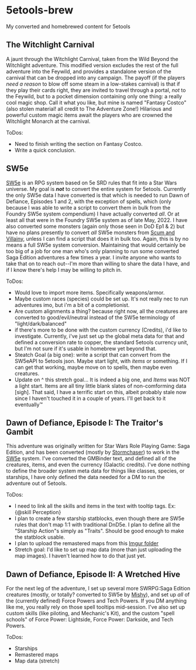 # 5etools-brew
My converted and homebrewed content for 5etools

## The Witchlight Carnival

A jaunt through the Witchlight Carnival, taken from the Wild Beyond the Witchlight adventure. This modified version excludes the rest of the full adventure into the Feywild, and provides a standalone version of the carnival that can be dropped into any campaign.  The payoff (if the players *need a reason* to blow off some steam in a low-stakes carnival) is that if they play their cards right, they are invited to travel through a portal, *not* to the Feywild, but to a pocket dimension containing only one thing: a really cool magic shop.  Call it what you like, but mine is named "Fantasy Costco"  (also stolen material! all credit to The Adventure Zone!) Hilarious and powerful custom magic items await the players who are crowned the Witchlight Monarch at the carnival.

ToDos:
- Need to finish writing the section on Fantasy Costco.
- Write a quick conclusion.

## SW5e

 [SW5e](https://SW5e.com) is an RPG system based on 5e SRD rules that fit into a Star Wars universe. My goal is ***not*** to convert the entire system for 5etools. Currently the only SW5e data I have converted is that which is needed to run Dawn of Defiance, Episodes 1 and 2, with the exception of spells, which (only because I was able to write a script to convert them in bulk from the Foundry SW5e system compendium) I have actually converted *all*.  Or at least all that were in the Foundry SW5e system as of late May, 2022.  I have also converted some monsters (again only those seen in DoD Ep1 & 2) but have no plans presently to convert *all* SW5e monsters from [Scum and Villainy](https://sw5e.com/rules/snv), unless I can find a script that does it in bulk too.  Again, this is by no means a full SW5e system conversion.  Maintaining that would certainly be too big of a job for one man who's only planning to run some converted Saga Edition adventures a few times a year.  I invite anyone who wants to take that on to reach out--I'm more than willing to share the data I have, and if I know there's help I may be willing to pitch in.

ToDos:
- Would love to import more items. Specifically weapons/armor.
- Maybe custom races (species) could be set up.  It's not really nec to run adventures imo, but i'm a bit of a completionist.
- Are custom alignments a thing?  because right now, all the creatures are converted to good/evil/neutral instead of the SW5e terminology of "light/dark/balanced"
- if there's more to be done with the custom currency (Credits), i'd like to investigate.  Currently, i've just set up the global meta data for that and defined a conversion rate to copper, the standard 5etools currency unit, but I'm not sure if it's usable in homebrew yet beyond that.
- Steatch Goal (a big one): write a script that can convert from the SW5eAPI to 5etools json.  Maybe start light, with *items* or something.  If I can get that working, maybe move on to spells, then maybe even creatures.
- Update on ^ this stretch goal... It is indeed a big one, and *Items* was NOT a light start. Items are all tiny little blank slates of non-comforming data [sigh]. That said, I have a terrific start on this, albeit probably stale now since I haven't touched it in a couple of years.  I'll get back to it eventually&trade;

## Dawn of Defiance, Episode I: The Traitor's Gambit

This adventure was originally written for Star Wars Role Playing Game: Saga Edition, and has been converted (mostly by [Stormchaser](https://www.gmbinder.com/profile/stormchaser)) to work in the [SW5e](https://SW5e.com) system.  I've converted the GMBinder text, and defined all of the creatures, items, and even the currency (Galactic credits).  I've done nothing to define the broader system meta data for things like classes, species, or starships, I have only defined the data needed for a DM to run the adventure out of 5etools.

ToDos:
- I need to link all the skills and items in the text with tooltip tags.  Ex: {@skill Perception}
- I plan to create a few starship statblocks, even though there are SW5e rules that don't map 1:1 with traditional DnD5e. I plan to define all the "Starship Action"s simply as "Traits".  Should be good enough to make the statblock usable.
- I plan to upload the remastered maps from this [Imgur folder](https://imgur.com/user/peterptero)
- Stretch goal: I'd like to set up map data (more than just uploading the map images). I haven't learned how to do that just yet.

## Dawn of Defiance, Episode II: A Wretched Hive

For the next leg of the adventure, I set up several more SWRPG:Saga Edition creatures (mostly, or totally? converted to SW5e by [Mishy](https://www.gmbinder.com/profile/mishy)), and set up *all* of the (currently defined) Force Powers and Tech Powers.  If you DM anything like me, you really rely on those spell tooltips mid-session.  I've also set up custom skills (like piloting, and Mechanic's Kit), and the custom "spell schools" of Force Power: Lightside, Force Power: Darkside, and Tech Powers.

ToDos:
- Starships
- Remastered maps
- Map data (stretch)
